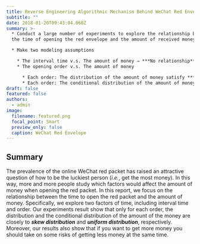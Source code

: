 ```yaml
---
title: Reverse Engineering Algorithmic Mechanism Behind WeChat Red Envelope
subtitle: ""
date: 2018-01-20T09:43:04.060Z
summary: >-
  * Conduct a large number of experiments to explore the relationship between
  the time of opening the red envelope and the amount of received money

  * Make two modeling assumptions

    * The interval time v.s. The amount of money ⇒ ***No relationship***
    * The opening order v.s. The amount of money

      * Each order: The distribution of the amount of money satisfy ***skew distribution***
      * Each order: The conditional distribution of the amount of money satisfy ***uniform distribution***
draft: false
featured: false
authors:
  - admin
image:
  filename: featured.png
  focal_point: Smart
  preview_only: false
  caption: WeChat Red Envelope
---
```

## Summary

The prevalence of the online WeChat red packet has raised an attractive question of how to be the luckiest person (*i.e.*, get the most money). In this way, more and more people study which factors would affect the amount of money when opening the red packet. In this report, we focus on the relationship between the time to open the red packet and the amount of money. Specifically, we explore two factors of time, including interval time and order. Our experiments result show that only for each order,  the distribution and the conditional distribution of the amount of the money are closely to ***skew distribution*** and ***uniform distribution***, respectively. Moreover, our results also show that if you want to get more money you should take on some risks of getting less money at the same time.